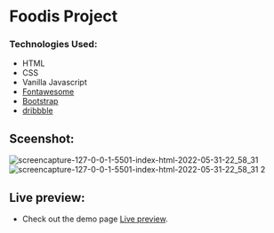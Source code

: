 # Foodis Project


### Technologies Used:
* HTML
* CSS
* Vanilla Javascript
* [Fontawesome](https://fontawesome.com/)
* [Bootstrap](https://getbootstrap.com/ "Bootstrap")
* [dribbble](https://dribbble.com/shots/14495128-Foodies-Food-Website)


## Sceenshot:
![screencapture-127-0-0-1-5501-index-html-2022-05-31-22_58_31](https://user-images.githubusercontent.com/71190859/171275433-12c4292e-f46e-42b8-90cf-87c3a3782aac.jpg)
![screencapture-127-0-0-1-5501-index-html-2022-05-31-22_58_31 2](https://user-images.githubusercontent.com/71190859/171275366-b5379a88-77d4-4f2e-941c-fe8ccc2f74c7.jpg)




## Live preview:
* Check out the demo page [Live preview](http://127.0.0.1:5501/index.html).

